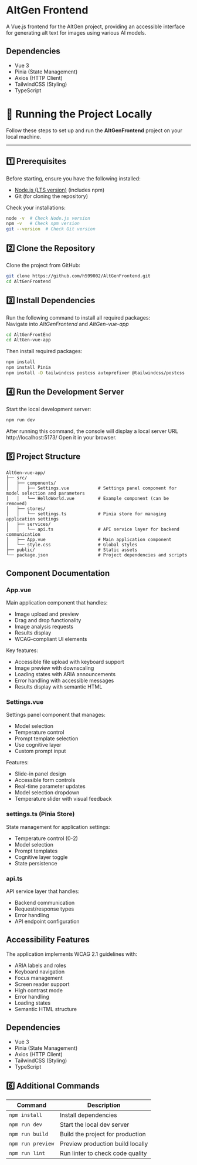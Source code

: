 # AltGen Frontend

A Vue.js frontend for the AltGen project, providing an accessible interface for generating alt text for images using various AI models.

## Dependencies

- Vue 3
- Pinia (State Management)
- Axios (HTTP Client)
- TailwindCSS (Styling)
- TypeScript

# 🚀 Running the Project Locally

Follow these steps to set up and run the **AltGenFrontend** project on your local machine.

---

## **1️⃣ Prerequisites**
Before starting, ensure you have the following installed:

- [Node.js (LTS version)](https://nodejs.org/) (includes npm)
- Git (for cloning the repository)

Check your installations:
```sh
node -v  # Check Node.js version
npm -v   # Check npm version
git --version  # Check Git version
```
## **2️⃣ Clone the Repository**
Clone the project from GitHub:
``` sh
git clone https://github.com/h599002/AltGenFrontend.git
cd AltGenFrontend
```
## **3️⃣ Install Dependencies**
Run the following command to install all required packages: \
Navigate into *AltGenFrontend* and *AltGen-vue-app*
```sh
cd AltGenFrontEnd
cd AltGen-vue-app
```
Then install required packages:
``` sh
npm install
npm install Pinia
npm install -D tailwindcss postcss autoprefixer @tailwindcss/postcss
```
## **4️⃣ Run the Development Server**
Start the local development server:
``` sh
npm run dev
```
After running this command, the console will display a local server URL http://localhost:5173/ 
Open it in your browser.

## **5️⃣ Project Structure**
```
AltGen-vue-app/
├── src/
│   ├── components/
│   │   ├── Settings.vue           # Settings panel component for model selection and parameters
│   │   └── HelloWorld.vue         # Example component (can be removed)
│   ├── stores/
│   │   └── settings.ts            # Pinia store for managing application settings
│   ├── services/
│   │   └── api.ts                 # API service layer for backend communication
│   ├── App.vue                    # Main application component
│   └── style.css                  # Global styles
├── public/                        # Static assets
└── package.json                   # Project dependencies and scripts
```

## Component Documentation

### App.vue
Main application component that handles:
- Image upload and preview
- Drag and drop functionality
- Image analysis requests
- Results display
- WCAG-compliant UI elements

Key features:
- Accessible file upload with keyboard support
- Image preview with downscaling
- Loading states with ARIA announcements
- Error handling with accessible messages
- Results display with semantic HTML

### Settings.vue
Settings panel component that manages:
- Model selection
- Temperature control
- Prompt template selection
- Use cognitive layer
- Custom prompt input

Features:
- Slide-in panel design
- Accessible form controls
- Real-time parameter updates
- Model selection dropdown
- Temperature slider with visual feedback

### settings.ts (Pinia Store)
State management for application settings:
- Temperature control (0-2)
- Model selection
- Prompt templates
- Cognitive layer toggle
- State persistence

### api.ts
API service layer that handles:
- Backend communication
- Request/response types
- Error handling
- API endpoint configuration

## Accessibility Features

The application implements WCAG 2.1 guidelines with:
- ARIA labels and roles
- Keyboard navigation
- Focus management
- Screen reader support
- High contrast mode
- Error handling
- Loading states
- Semantic HTML structure

## Dependencies

- Vue 3
- Pinia (State Management)
- Axios (HTTP Client)
- TailwindCSS (Styling)
- TypeScript

## **6️⃣ Additional Commands**
| Command           | Description                      |
|-------------------|----------------------------------|
| `npm install`     | Install dependencies             |
| `npm run dev`     | Start the local dev server       |
| `npm run build`   | Build the project for production |
| `npm run preview` | Preview production build locally |
| `npm run lint`    | Run linter to check code quality |

